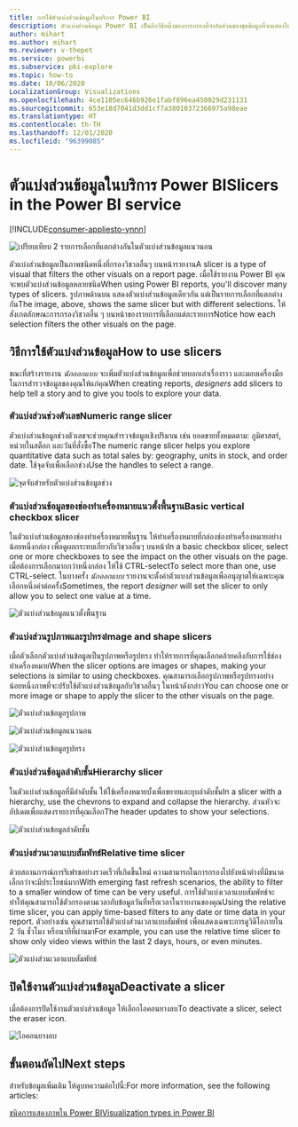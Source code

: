 ```yaml
---
title: การใช้ตัวแบ่งส่วนข้อมูลในบริการ Power BI
description: ตัวแบ่งส่วนข้อมูล Power BI เป็นอีกวิธีหนึ่งของการกรองที่จำกัดส่วนของชุดข้อมูลที่จะแสดงในการแสดงภาพอื่น ๆ ในรายงานให้แคบลง
author: mihart
ms.author: mihart
ms.reviewer: v-thepet
ms.service: powerbi
ms.subservice: pbi-explore
ms.topic: how-to
ms.date: 10/06/2020
LocalizationGroup: Visualizations
ms.openlocfilehash: 4ce1105ec646b926e1fabf896ea450029d231131
ms.sourcegitcommit: 653e18d7041d3dd1cf7a38010372366975a98eae
ms.translationtype: HT
ms.contentlocale: th-TH
ms.lasthandoff: 12/01/2020
ms.locfileid: "96399085"
---
```

# <a name="slicers-in-the-power-bi-service"></a><span data-ttu-id="40b4a-103">ตัวแบ่งส่วนข้อมูลในบริการ Power BI</span><span class="sxs-lookup"><span data-stu-id="40b4a-103">Slicers in the Power BI service</span></span>

[!INCLUDE[consumer-appliesto-ynnn](../includes/consumer-appliesto-yynn.md)]

![เปรียบเทียบ 2 รายการเลือกที่แตกต่างกันในตัวแบ่งส่วนข้อมูลแนวนอน](media/end-user-slicer/power-bi-slider.png)

<span data-ttu-id="40b4a-105">ตัวแบ่งส่วนข้อมูลเป็นภาพชนิดหนึ่งที่กรองวิชวลอื่นๆ บนหน้ารายงาน</span><span class="sxs-lookup"><span data-stu-id="40b4a-105">A slicer is a type of visual that filters the other visuals on a report page.</span></span> <span data-ttu-id="40b4a-106">เมื่อใช้รายงาน Power BI คุณจะพบตัวแบ่งส่วนข้อมูลหลายชนิด</span><span class="sxs-lookup"><span data-stu-id="40b4a-106">When using Power BI reports, you'll discover many types of slicers.</span></span> <span data-ttu-id="40b4a-107">รูปภาพด้านบน แสดงตัวแบ่งส่วนข้อมูลเดียวกัน แต่เป็นรายการเลือกที่แตกต่างกัน</span><span class="sxs-lookup"><span data-stu-id="40b4a-107">The image, above, shows the same slicer but with different selections.</span></span> <span data-ttu-id="40b4a-108">ให้สังเกตลักษณะการกรองวิชวลอื่น ๆ บนหน้าของรายการที่เลือกแต่ละรายการ</span><span class="sxs-lookup"><span data-stu-id="40b4a-108">Notice how each selection filters the other visuals on the page.</span></span>  


## <a name="how-to-use-slicers"></a><span data-ttu-id="40b4a-109">วิธีการใช้ตัวแบ่งส่วนข้อมูล</span><span class="sxs-lookup"><span data-stu-id="40b4a-109">How to use slicers</span></span>
<span data-ttu-id="40b4a-110">ขณะที่สร้างรายงาน *นักออกแบบ* จะเพิ่มตัวแบ่งส่วนข้อมูลเพื่อช่วยบอกเล่าเรื่องราว และมอบเครื่องมือในการสำรวจข้อมูลของคุณให้แก่คุณ</span><span class="sxs-lookup"><span data-stu-id="40b4a-110">When creating reports, *designers* add slicers to help tell a story and to give you tools to explore your data.</span></span>

### <a name="numeric-range-slicer"></a><span data-ttu-id="40b4a-111">ตัวแบ่งส่วนช่วงตัวเลข</span><span class="sxs-lookup"><span data-stu-id="40b4a-111">Numeric range slicer</span></span>
 <span data-ttu-id="40b4a-112">ตัวแบ่งส่วนข้อมูลช่วงตัวเลขจะช่วยคุณสำรวจข้อมูลเชิงปริมาณ เช่น ยอดขายทั้งหมดตาม: ภูมิศาสตร์, หน่วยในสต็อก และวันที่สั่งซื้อ</span><span class="sxs-lookup"><span data-stu-id="40b4a-112">The numeric range slicer helps you explore quantitative data such as total sales by: geography, units in stock, and order date.</span></span> <span data-ttu-id="40b4a-113">ใช้จุดจับเพื่อเลือกช่วง</span><span class="sxs-lookup"><span data-stu-id="40b4a-113">Use the handles to select a range.</span></span> 

![จุดจับสำหรับตัวแบ่งส่วนข้อมูลช่วง](media/end-user-slicer/power-bi-handles.png)

### <a name="basic-vertical-checkbox-slicer"></a><span data-ttu-id="40b4a-115">ตัวแบ่งส่วนข้อมูลของช่องทำเครื่องหมายแนวตั้งพื้นฐาน</span><span class="sxs-lookup"><span data-stu-id="40b4a-115">Basic vertical checkbox slicer</span></span>

<span data-ttu-id="40b4a-116">ในตัวแบ่งส่วนข้อมูลของช่องทำเครื่องหมายพื้นฐาน ให้ทำเครื่องหมายที่กล่องช่องทำเครื่องหมายอย่างน้อยหนึ่งกล่อง เพื่อดูผลกระทบเกี่ยวกับวิชวลอื่นๆ บนหน้า</span><span class="sxs-lookup"><span data-stu-id="40b4a-116">In a basic checkbox slicer, select one or more checkboxes to see the impact on the other visuals on the page.</span></span> <span data-ttu-id="40b4a-117">เมื่อต้องการเลือกมากกว่าหนึ่งกล่อง ให้ใช้ CTRL-select</span><span class="sxs-lookup"><span data-stu-id="40b4a-117">To select more than one, use CTRL-select.</span></span> <span data-ttu-id="40b4a-118">ในบางครั้ง *นักออกแบบ* รายงานจะตั้งค่าตัวแบงส่วนข้อมูลเพื่ออนุญาตให้เฉพาะคุณเลือกหนึ่งค่าต่อครั้ง</span><span class="sxs-lookup"><span data-stu-id="40b4a-118">Sometimes, the report *designer* will set the slicer to only allow you to select one value at a time.</span></span> 

![ตัวแบ่งส่วนข้อมูลแนวตั้งพื้นฐาน](media/end-user-slicer/power-bi-basic.png)

### <a name="image-and-shape-slicers"></a><span data-ttu-id="40b4a-120">ตัวแบ่งส่วนรูปภาพและรูปทรง</span><span class="sxs-lookup"><span data-stu-id="40b4a-120">Image and shape slicers</span></span>
<span data-ttu-id="40b4a-121">เมื่อตัวเลือกตัวแบ่งส่วนข้อมูลเป็นรูปภาพหรือรูปทรง ทำให้รายการที่คุณเลือกคล้ายคลึงกับการใช้ช่องทำเครื่องหมาย</span><span class="sxs-lookup"><span data-stu-id="40b4a-121">When the slicer options are images or shapes, making your selections is similar to using checkboxes.</span></span> <span data-ttu-id="40b4a-122">คุณสามารถเลือกรูปภาพหรือรูปทรงอย่างน้อยหนึ่งภาพที่จะปรับใช้ตัวแบ่งส่วนข้อมูลกับวิชวลอื่นๆ ในหน้าดังกล่าว</span><span class="sxs-lookup"><span data-stu-id="40b4a-122">You can choose one or more image or shape to apply the slicer to the other visuals on the page.</span></span> 

![ตัวแบ่งส่วนข้อมูลรูปภาพ](media/end-user-slicer/power-bi-image.png)    

![ตัวแบ่งส่วนข้อมูลแนวนอน](media/end-user-slicer/power-bi-horizontal.png)    

![ตัวแบ่งส่วนข้อมูลรูปทรง](media/end-user-slicer/power-bi-boxes.png)

### <a name="hierarchy-slicer"></a><span data-ttu-id="40b4a-126">ตัวแบ่งส่วนข้อมูลลำดับชั้น</span><span class="sxs-lookup"><span data-stu-id="40b4a-126">Hierarchy slicer</span></span>

<span data-ttu-id="40b4a-127">ในตัวแบ่งส่วนข้อมูลที่มีลำดับชั้น ให้ใช้เครื่องหมายบั้งเพื่อขยายและยุบลำดับชั้น</span><span class="sxs-lookup"><span data-stu-id="40b4a-127">In a slicer with a hierarchy, use the chevrons to expand and collapse the hierarchy.</span></span> <span data-ttu-id="40b4a-128">ส่วนหัวจะอัปเดตเพื่อแสดงรายการที่คุณเลือก</span><span class="sxs-lookup"><span data-stu-id="40b4a-128">The header updates to show your selections.</span></span>

![ตัวแบ่งส่วนข้อมูลลำดับชั้น](media/end-user-slicer/power-bi-hierarchy.png)

### <a name="relative-time-slicer"></a><span data-ttu-id="40b4a-130">ตัวแบ่งส่วนเวลาแบบสัมพัทธ์</span><span class="sxs-lookup"><span data-stu-id="40b4a-130">Relative time slicer</span></span>
<span data-ttu-id="40b4a-131">ด้วยสถานการณ์การรีเฟรชอย่างรวดเร็วที่เกิดขึ้นใหม่ ความสามารถในการกรองไปยังหน้าต่างที่มีขนาดเล็กกว่าจะมีประโยชน์มาก</span><span class="sxs-lookup"><span data-stu-id="40b4a-131">With emerging fast refresh scenarios, the ability to filter to a smaller window of time can be very useful.</span></span>
<span data-ttu-id="40b4a-132">การใช้ตัวแบ่งเวลาแบบสัมพัทธ์จะทำให้คุณสามารถใช้ตัวกรองตามเวลากับข้อมูลวันที่หรือเวลาในรายงานของคุณ</span><span class="sxs-lookup"><span data-stu-id="40b4a-132">Using the relative time slicer, you can apply time-based filters to any date or time data in your report.</span></span> <span data-ttu-id="40b4a-133">ตัวอย่างเช่น คุณสามารถใช้ตัวแบ่งส่วนเวลาแบบสัมพัทธ์ เพื่อแสดงเฉพาะการดูวิดีโอภายใน 2 วัน ชั่วโมง หรือนาทีที่ผ่านมา</span><span class="sxs-lookup"><span data-stu-id="40b4a-133">For example, you can use the relative time slicer to show only video views within the last 2 days, hours, or even minutes.</span></span> 

![ตัวแบ่งส่วนเวลาแบบสัมพัทธ์](media/end-user-slicer/power-bi-relative-time.png)

## <a name="deactivate-a-slicer"></a><span data-ttu-id="40b4a-135">ปิดใช้งานตัวแบ่งส่วนข้อมูล</span><span class="sxs-lookup"><span data-stu-id="40b4a-135">Deactivate a slicer</span></span>
<span data-ttu-id="40b4a-136">เมื่อต้องการปิดใช้งานตัวแบ่งส่วนข้อมูล ให้เลือกไอคอนยางลบ</span><span class="sxs-lookup"><span data-stu-id="40b4a-136">To deactivate a slicer, select the eraser icon.</span></span>

![ไอคอนยางลบ](media/end-user-slicer/power-bi-eraser.png)

## <a name="next-steps"></a><span data-ttu-id="40b4a-138">ขั้นตอนถัดไป</span><span class="sxs-lookup"><span data-stu-id="40b4a-138">Next steps</span></span>
<span data-ttu-id="40b4a-139">สำหรับข้อมูลเพิ่มเติม ให้ดูบทความต่อไปนี้:</span><span class="sxs-lookup"><span data-stu-id="40b4a-139">For more information, see the following articles:</span></span>

[<span data-ttu-id="40b4a-140">ชนิดการแสดงภาพใน Power BI</span><span class="sxs-lookup"><span data-stu-id="40b4a-140">Visualization types in Power BI</span></span>](end-user-visualizations.md)

